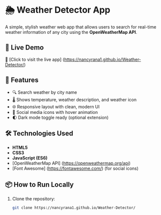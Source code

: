 # 🌦️ Weather Detector App

A simple, stylish weather web app that allows users to search for real-time weather information of any city using the **OpenWeatherMap API**.

## 🚀 Live Demo

🔗 [Click to visit the live app] (https://nancyrana1.github.io/Weather-Detector/)

## 📌 Features

- 🔍 Search weather by city name
- 🌡️ Shows temperature, weather description, and weather icon
- 🌐 Responsive layout with clean, modern UI
- 🎨 Social media icons with hover animation
- 🌓 Dark mode toggle ready (optional extension)

## 🛠️ Technologies Used

- **HTML5**
- **CSS3**
- **JavaScript (ES6)**
- [OpenWeatherMap API] (https://openweathermap.org/api)
- [Font Awesome] (https://fontawesome.com/) (for social icons)

## 📦 How to Run Locally

1. Clone the repository:
   ```bash
   git clone https://nancyrana1.github.io/Weather-Detector/

